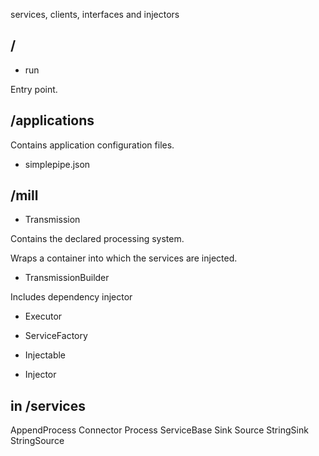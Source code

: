 services, clients, interfaces and injectors

## /

- run

Entry point.

## /applications

Contains application configuration files.

- simplepipe.json

## /mill

- Transmission

Contains the declared processing system.

Wraps a container into which the services are injected.

- TransmissionBuilder

Includes dependency injector

- Executor

- ServiceFactory

- Injectable

- Injector

## in /services

AppendProcess Connector Process ServiceBase Sink Source StringSink StringSource
